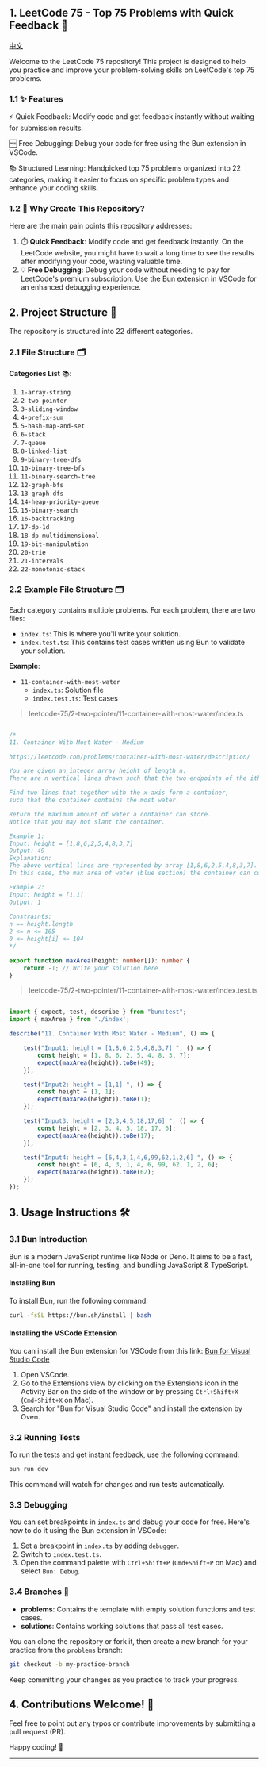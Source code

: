 ## 1. LeetCode 75 - Top 75 Problems with Quick Feedback 🚀

[中文](./README-zh_CN.md)

Welcome to the LeetCode 75 repository! This project is designed to help you practice and improve your problem-solving skills on LeetCode's top 75 problems. 

### 1.1 ✨ Features
⚡ Quick Feedback: Modify code and get feedback instantly without waiting for submission results.

🆓 Free Debugging: Debug your code for free using the Bun extension in VSCode.

📚 Structured Learning: Handpicked top 75 problems organized into 22 categories, making it easier to focus on specific problem types and enhance your coding skills.

### 1.2 🌟 Why Create This Repository? 

Here are the main pain points this repository addresses:

1. ⏱️ **Quick Feedback**: Modify code and get feedback instantly. On the LeetCode website, you might have to wait a long time to see the results after modifying your code, wasting valuable time.
2. 💡 **Free Debugging**: Debug your code without needing to pay for LeetCode's premium subscription. Use the Bun extension in VSCode for an enhanced debugging experience.

## 2. Project Structure 📁

The repository is structured into 22 different categories.

### 2.1 File Structure 🗂️

**Categories List** 📚:
1. `1-array-string`
2. `2-two-pointer`
3. `3-sliding-window`
4. `4-prefix-sum`
5. `5-hash-map-and-set`
6. `6-stack`
7. `7-queue`
8. `8-linked-list`
9. `9-binary-tree-dfs`
10. `10-binary-tree-bfs`
11. `11-binary-search-tree`
12. `12-graph-bfs`
13. `13-graph-dfs`
14. `14-heap-priority-queue`
15. `15-binary-search`
16. `16-backtracking`
17. `17-dp-1d`
18. `18-dp-multidimensional`
19. `19-bit-manipulation`
20. `20-trie`
21. `21-intervals`
22. `22-monotonic-stack`

### 2.2 Example File Structure 🗂️

Each category contains multiple problems. For each problem, there are two files:
- `index.ts`: This is where you'll write your solution.
- `index.test.ts`: This contains test cases written using Bun to validate your solution.

**Example**: 

- `11-container-with-most-water`
  - `index.ts`: Solution file
  - `index.test.ts`: Test cases

> leetcode-75/2-two-pointer/11-container-with-most-water/index.ts

```typescript

/*
11. Container With Most Water - Medium

https://leetcode.com/problems/container-with-most-water/description/

You are given an integer array height of length n. 
There are n vertical lines drawn such that the two endpoints of the ith line are (i, 0) and (i, height[i]).

Find two lines that together with the x-axis form a container, 
such that the container contains the most water.

Return the maximum amount of water a container can store.
Notice that you may not slant the container.

Example 1:
Input: height = [1,8,6,2,5,4,8,3,7]
Output: 49
Explanation: 
The above vertical lines are represented by array [1,8,6,2,5,4,8,3,7].
In this case, the max area of water (blue section) the container can contain is 49.

Example 2:
Input: height = [1,1]
Output: 1
 
Constraints:
n == height.length
2 <= n <= 105
0 <= height[i] <= 104
*/

export function maxArea(height: number[]): number {
    return -1; // Write your solution here
}
```

> leetcode-75/2-two-pointer/11-container-with-most-water/index.test.ts

```typescript

import { expect, test, describe } from "bun:test";
import { maxArea } from './index';

describe("11. Container With Most Water - Medium", () => {

    test("Input1: height = [1,8,6,2,5,4,8,3,7] ", () => {
        const height = [1, 8, 6, 2, 5, 4, 8, 3, 7];
        expect(maxArea(height)).toBe(49);
    });

    test("Input2: height = [1,1] ", () => {
        const height = [1, 1];
        expect(maxArea(height)).toBe(1);
    });

    test("Input3: height = [2,3,4,5,18,17,6] ", () => {
        const height = [2, 3, 4, 5, 18, 17, 6];
        expect(maxArea(height)).toBe(17);
    });

    test("Input4: height = [6,4,3,1,4,6,99,62,1,2,6] ", () => {
        const height = [6, 4, 3, 1, 4, 6, 99, 62, 1, 2, 6];
        expect(maxArea(height)).toBe(62);
    });
});
```

## 3. Usage Instructions 🛠️

### 3.1 Bun Introduction

Bun is a modern JavaScript runtime like Node or Deno. It aims to be a fast, all-in-one tool for running, testing, and bundling JavaScript & TypeScript.

#### Installing Bun

To install Bun, run the following command:

```bash
curl -fsSL https://bun.sh/install | bash
```

#### Installing the VSCode Extension

You can install the Bun extension for VSCode from this link: [Bun for Visual Studio Code](https://marketplace.visualstudio.com/items?itemName=oven.bun-vscode)

1. Open VSCode.
2. Go to the Extensions view by clicking on the Extensions icon in the Activity Bar on the side of the window or by pressing `Ctrl+Shift+X` (`Cmd+Shift+X` on Mac).
3. Search for "Bun for Visual Studio Code" and install the extension by Oven.

### 3.2 Running Tests

To run the tests and get instant feedback, use the following command:
```bash
bun run dev
```
This command will watch for changes and run tests automatically.

### 3.3 Debugging

You can set breakpoints in `index.ts` and debug your code for free. Here's how to do it using the Bun extension in VSCode:
1. Set a breakpoint in `index.ts` by adding `debugger`.
2. Switch to `index.test.ts`.
3. Open the command palette with `Ctrl+Shift+P` (`Cmd+Shift+P` on Mac) and select `Bun: Debug`.



### 3.4 Branches 🌿

- **problems**: Contains the template with empty solution functions and test cases.
- **solutions**: Contains working solutions that pass all test cases.

You can clone the repository or fork it, then create a new branch for your practice from the `problems` branch:
```bash
git checkout -b my-practice-branch
```
Keep committing your changes as you practice to track your progress.

## 4. Contributions Welcome! 🤝

Feel free to point out any typos or contribute improvements by submitting a pull request (PR).

Happy coding! 🎉

---
